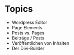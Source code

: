 # Topics

  - Wordpress Editor
  - Page Elements
  - Posts vs. Pages
  - Beiträge / Posts
  - Veröffentlichen von Inhalten
  - Der Divi-Builder
